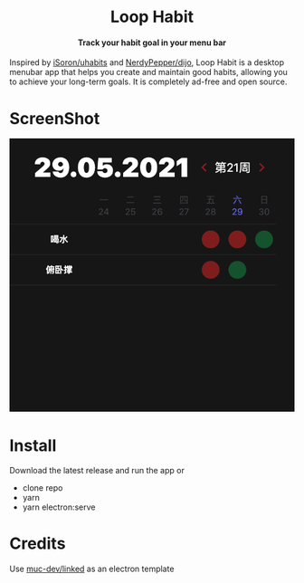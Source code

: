 <h1 align="center">
  <br>
  Loop Habit
  <br>
</h1>
<h4 align="center">Track your habit goal in your menu bar</h4>

Inspired by [iSoron/uhabits](https://github.com/iSoron/uhabits) and [NerdyPepper/dijo](https://github.com/NerdyPepper/dijo), Loop Habit is a desktop menubar app that helps you 
create and maintain good habits, allowing you to achieve your long-term goals. 
It is completely ad-free and open source.

# ScreenShot
![screenshot](./assets/screenshot1.png) 
                                                                


# Install
Download the latest release and run the app or

- clone repo
- yarn
- yarn electron:serve

# Credits
Use [muc-dev/linked](https://github.com/muc-dev/linked) as an electron template
